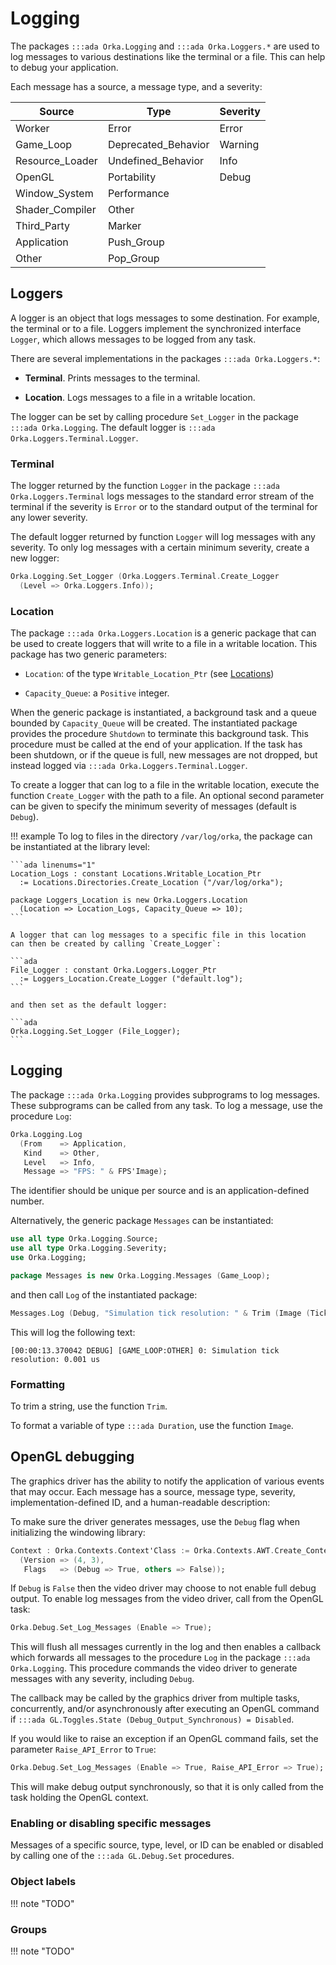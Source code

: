 # Logging

The packages `:::ada Orka.Logging` and `:::ada Orka.Loggers.*` are used
to log messages to various destinations like the terminal or a file. This
can help to debug your application.

Each message has a source, a message type, and a severity:

| Source           | Type                 | Severity     |
|------------------|----------------------|--------------|
| Worker           | Error                | Error        |
| Game\_Loop       | Deprecated\_Behavior | Warning      |
| Resource\_Loader | Undefined\_Behavior  | Info         |
| OpenGL           | Portability          | Debug        |
| Window\_System   | Performance          |              |
| Shader\_Compiler | Other                |              |
| Third\_Party     | Marker               |              |
| Application      | Push\_Group          |              |
| Other            | Pop\_Group           |              |

## Loggers

A logger is an object that logs messages to some destination. For example,
the terminal or to a file. Loggers implement the synchronized interface
`Logger`, which allows messages to be logged from any task.

There are several implementations in the packages `:::ada Orka.Loggers.*`:

- **Terminal**. Prints messages to the terminal.

- **Location**. Logs messages to a file in a writable location.

The logger can be set by calling procedure `Set_Logger` in the package
`:::ada Orka.Logging`. The default logger is `:::ada Orka.Loggers.Terminal.Logger`.

### Terminal

The logger returned by the function `Logger` in the package
`:::ada Orka.Loggers.Terminal` logs messages to the standard error stream
of the terminal if the severity is `Error` or to the standard output of
the terminal for any lower severity.

The default logger returned by function `Logger` will log messages with
any severity. To only log messages with a certain minimum severity, create
a new logger:

```ada
Orka.Logging.Set_Logger (Orka.Loggers.Terminal.Create_Logger
  (Level => Orka.Loggers.Info));
```

### Location

The package `:::ada Orka.Loggers.Location` is a generic package that can be
used to create loggers that will write to a file in a writable location.
This package has two generic parameters:

- `Location`: of the type `Writable_Location_Ptr` (see [Locations][url-locations])

- `Capacity_Queue`: a `Positive` integer.

When the generic package is instantiated, a background task and a queue
bounded by `Capacity_Queue` will be created. The instantiated package
provides the procedure `Shutdown` to terminate this background task.
This procedure must be called at the end of your application. If the
task has been shutdown, or if the queue is full, new messages are not
dropped, but instead logged via `:::ada Orka.Loggers.Terminal.Logger`.

To create a logger that can log to a file in the writable location, execute
the function `Create_Logger` with the path to a file. An optional second
parameter can be given to specify the minimum severity of messages
(default is `Debug`).

!!! example
    To log to files in the directory `/var/log/orka`, the package can be
    instantiated at the library level:

    ```ada linenums="1"
    Location_Logs : constant Locations.Writable_Location_Ptr
      := Locations.Directories.Create_Location ("/var/log/orka");

    package Loggers_Location is new Orka.Loggers.Location
      (Location => Location_Logs, Capacity_Queue => 10);
    ```

    A logger that can log messages to a specific file in this location
    can then be created by calling `Create_Logger`:

    ```ada
    File_Logger : constant Orka.Loggers.Logger_Ptr
      := Loggers_Location.Create_Logger ("default.log");
    ```

    and then set as the default logger:

    ```ada
    Orka.Logging.Set_Logger (File_Logger);
    ```

## Logging

The package `:::ada Orka.Logging` provides subprograms to log messages.
These subprograms can be called from any task. To log a message, use the
procedure `Log`:

```ada
Orka.Logging.Log
  (From    => Application,
   Kind    => Other,
   Level   => Info,
   Message => "FPS: " & FPS'Image);
```

The identifier should be unique per source and is an application-defined
number.

Alternatively, the generic package `Messages` can be instantiated:

```ada linenums="1"
use all type Orka.Logging.Source;
use all type Orka.Logging.Severity;
use Orka.Logging;

package Messages is new Orka.Logging.Messages (Game_Loop);
```

and then call `Log` of the instantiated package:

```ada
Messages.Log (Debug, "Simulation tick resolution: " & Trim (Image (Tick)));
```

This will log the following text:

`[00:00:13.370042 DEBUG] [GAME_LOOP:OTHER] 0: Simulation tick resolution: 0.001 us`

### Formatting

To trim a string, use the function `Trim`.

To format a variable of type `:::ada Duration`, use the
function `Image`.

## OpenGL debugging

The graphics driver has the ability to notify the application of various
events that may occur. Each message has a source, message type, severity,
implementation-defined ID, and a human-readable description:

To make sure the driver generates messages, use the `Debug` flag when
initializing the windowing library:

```ada linenums="1"
Context : Orka.Contexts.Context'Class := Orka.Contexts.AWT.Create_Context
  (Version => (4, 3),
   Flags   => (Debug => True, others => False));
```

If `Debug` is `False` then the video driver may choose to not enable
full debug output.
To enable log messages from the video driver, call from the OpenGL task:

```ada
Orka.Debug.Set_Log_Messages (Enable => True);
```

This will flush all messages currently in the log and then
enables a callback which forwards all messages to the procedure `Log` in the
package `:::ada Orka.Logging`. This procedure commands the video driver
to generate messages with any severity, including `Debug`.

The callback may be called by the graphics driver from multiple tasks,
concurrently, and/or asynchronously after executing an OpenGL command
if `:::ada GL.Toggles.State (Debug_Output_Synchronous) = Disabled`.

If you would like to raise an exception if an OpenGL command fails, set
the parameter `Raise_API_Error` to `True`:

```ada
Orka.Debug.Set_Log_Messages (Enable => True, Raise_API_Error => True);
```

This will make debug output synchronously, so that it is only called
from the task holding the OpenGL context.

### Enabling or disabling specific messages

Messages of a specific source, type, level, or ID can be enabled or
disabled by calling one of the `:::ada GL.Debug.Set` procedures.

### Object labels

!!! note "TODO"

### Groups

!!! note "TODO"

  [url-locations]: /resources/locations
